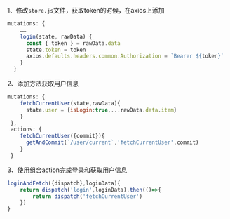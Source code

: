 1、修改`store.js`文件，获取token的时候，在axios上添加

```javascript
mutations: {
	……
    login(state, rawData) {
      const { token } = rawData.data
      state.token = token
      axios.defaults.headers.common.Authorization = `Bearer ${token}`
    }
  }
```

2、添加方法获取用户信息

```javascript
mutations: {
    fetchCurrentUser(state,rawData){
      state.user = {isLogin:true,...rawData.data.item}
    }
 },
 actions: {
    fetchCurrentUser({commit}){
      getAndCommit(`/user/current`,'fetchCurrentUser',commit)
    }
 }
```

3、使用组合action完成登录和获取用户信息

```javascript
loginAndFetch({dispatch},loginData){
    return dispatch('login',loginData).then(()=>{
        return dispatch('fetchCurrentUser')
    })
}
```

